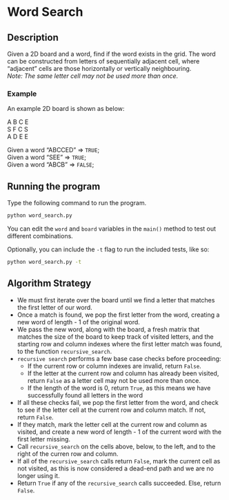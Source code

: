 # Word Search

## Description
Given a 2D board and a word, find if the word exists in the grid. The word can be constructed from letters of sequentially adjacent cell, where “adjacent” cells are those horizontally or vertically neighbouring.  
*Note: The same letter cell may not be used more than once.*


### Example
An example 2D board is shown as below:  

A B C E  
S F C S  
A D E E

Given a word “ABCCED” => `TRUE`;  
Given a word “SEE” => `TRUE`;  
Given a word “ABCB” => `FALSE`; 

## Running the program
Type the following command to run the program.

```bash
python word_search.py
```
You can edit the `word` and `board` variables in the `main()` method to test out different combinations.  

Optionally, you can include the `-t` flag to run the included tests, like so:

```bash
python word_search.py -t
```

## Algorithm Strategy

- We must first iterate over the board until we find a letter that matches the first letter of our word. 
- Once a match is found, we pop the first letter from the word, creating a new word of length - 1 of the original word. 
- We pass the new word, along with the board, a fresh matrix that matches the size of the board to keep track of visited letters, and the starting row and column indexes where the first letter match was found, to the function `recursive_search`.
- `recursive search` performs a few base case checks before proceeding:
     - If the current row or column indexes are invalid, return `False`.
     - If the letter at the current row and column has already been visited, return `False` as a letter cell may not be used more than once.
     - If the length of the word is 0, return `True`, as this means we have successfully found all letters in the word
- If all these checks fail, we pop the first letter from the word, and check to see if the letter cell at the current row and column match. If not, return `False`.
- If they match, mark the letter cell at the current row and column as visited, and create a new word of length - 1 of the current word with the first letter missing.
- Call `recursive_search` on the cells above, below, to the left, and to the right of the curren row and column.
- If all of the `recursive_search` calls return `False`, mark the current cell as not visited, as this is now considered a dead-end path and we are no longer using it.
- Return `True` if any of the `recursive_search` calls succeeded. Else, return `False`.